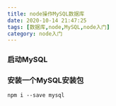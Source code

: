 ```yaml
---
title: node操作MySQL数据库
date: 2020-10-14 21:47:25
tags: [数据库,node,MySQL,node入门]
category: node入门
---
```


### 启动MySQL

### 安装一个MySQL安装包
```shell
npm i --save mysql
```
